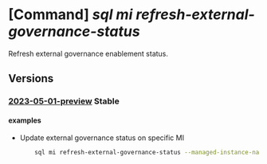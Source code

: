 # [Command] _sql mi refresh-external-governance-status_

Refresh external governance enablement status.

## Versions

### [2023-05-01-preview](/Resources/mgmt-plane/L3N1YnNjcmlwdGlvbnMve30vcmVzb3VyY2Vncm91cHMve30vcHJvdmlkZXJzL21pY3Jvc29mdC5zcWwvbWFuYWdlZGluc3RhbmNlcy97fS9yZWZyZXNoZXh0ZXJuYWxnb3Zlcm5hbmNlc3RhdHVz/2023-05-01-preview.xml) **Stable**

<!-- mgmt-plane /subscriptions/{}/resourcegroups/{}/providers/microsoft.sql/managedinstances/{}/refreshexternalgovernancestatus 2023-05-01-preview -->

#### examples

- Update external governance status on specific MI
    ```bash
        sql mi refresh-external-governance-status --managed-instance-name managedInstance -g resourceGroup1 --subscription xxxxxxxx-xxxx-xxxx-xxxx-xxxxxxxxxxxx
    ```
